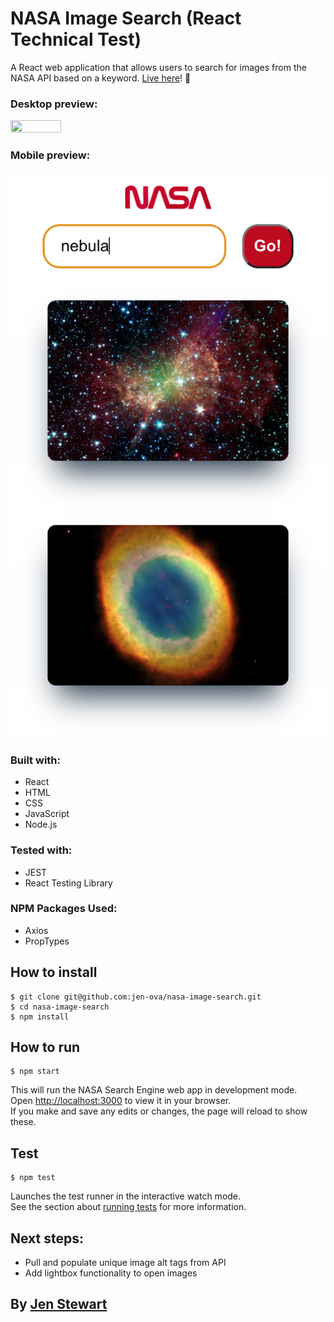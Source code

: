 # NASA Image Search (React Technical Test)

A React web application that allows users to search for images from the NASA API based on a keyword.
[Live here](https://nasa-image-search-pi.vercel.app/)! 🌙

### Desktop preview:

<img src="https://github.com/jen-ova/nasa-image-search/blob/main/public/assets/desktop.png" width=40% height=40%>

### Mobile preview:

<img src="https://github.com/jen-ova/nasa-image-search/blob/main/public/assets/mobile.png">

### Built with:
- React
- HTML
- CSS
- JavaScript
- Node.js

### Tested with:
- JEST
- React Testing Library

### NPM Packages Used:
- Axios
- PropTypes

## How to install

    $ git clone git@github.com:jen-ova/nasa-image-search.git
    $ cd nasa-image-search
    $ npm install

## How to run

    $ npm start

This will run the NASA Search Engine web app in development mode.\
Open [http://localhost:3000](http://localhost:3000) to view it in your browser.\
If you make and save any edits or changes, the page will reload to show these.

## Test

    $ npm test

Launches the test runner in the interactive watch mode.\
See the section about [running tests](https://facebook.github.io/create-react-app/docs/running-tests) for more information.

## Next steps:
- Pull and populate unique image alt tags from API
- Add lightbox functionality to open images

## By [Jen Stewart](https://github.com/jen-ova)
